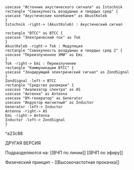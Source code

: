 ```plantuml
usecase "Источник акустического сигнала" as Istochnik
rectangle "Совокупность воздушных и твердых сред" {
usecase "Акустические колебания" as AkustKoleb
}
Istochnik -right-> (AkustKoleb) : Акустический сигнал

rectangle "ВТСС" as BTCC {
usecase "Электрический ток" as Tok
}
AkustKoleb -right-> Tok : Модуляция
rectangle "Совокупность воздушных и твердых сред 2" {
usecase "Переизлученное ЭМИ" as Emi
}
Tok -right-> Emi : Переизлучение
rectangle "Коммуникации ВТСС" {
usecase "Зондирующий электрический сигнал" as ZondSignal
}
ZondSignal -left-> BTCC
rectangle "Средство разведки" {
usecase "Анализатор спектра" as AS
usecase "Антенна" as Antenna
usecase "ВЧ-генератор" as Generator
usecase "Индуктор магнитный" as Inductor
Generator -left-> Inductor
Antenna -right-> AS
Emi -right-> Antenna
Inductor -left-> ZondSignal
}
```

^a23c88

ДРУГАЯ ВЕРСИЯ

Подразделяются на:
[[ВЧП по линии]]
[[ВЧП по эфиру]]

Физический принцип - [[Высокочастотная прокачка]] 
